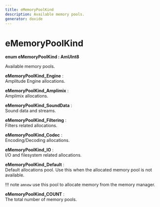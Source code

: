 ```yaml
---
title: eMemoryPoolKind
description: Available memory pools.
generator: doxide
---
```



# eMemoryPoolKind

**enum eMemoryPoolKind : AmUInt8**


Available memory pools.


    


**eMemoryPoolKind_Engine**
:   
Amplitude Engine allocations.
         




**eMemoryPoolKind_Amplimix**
:   
Amplimix allocations.
         




**eMemoryPoolKind_SoundData**
:   
Sound data and streams.
         




**eMemoryPoolKind_Filtering**
:   
Filters related allocations.
         




**eMemoryPoolKind_Codec**
:   
Encoding/Decoding allocations.

        


**eMemoryPoolKind_IO**
:   
I/O and filesystem related allocations.
         




**eMemoryPoolKind_Default**
:   
Default allocations pool. Use this when the allocated memory pool is not available.


!!! note
     `amnew` use this pool to allocate memory from the memory manager.
            


**eMemoryPoolKind_COUNT**
:   
The total number of memory pools.
         





